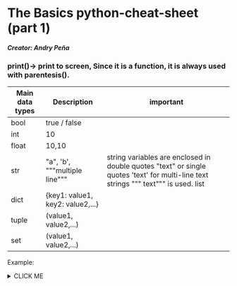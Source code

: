 # The Basics python-cheat-sheet (part 1)

***Creator: Andry Peña*** 
 
### print()-> print to screen, Since it is a function, it is always used with parentesis().
    
| Main data types | Description | important |
| --- | --- | --- | 
| bool | true / false | 
| int | 10 |
| float | 10,10 |
| str |  "a", 'b',  """multiple line""" | string variables are enclosed in double quotes "text" or single quotes 'text' for multi-line text strings """ text""" is used. list | [value1, value2,...] |
| dict | {key1: value1, key2: value2,...} |
| tuple | (value1, value2,...) |
| set | (value1, value2,...) | |


Example:
<details><summary>CLICK ME</summary>

```python

```
